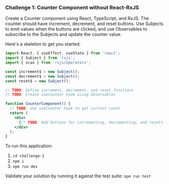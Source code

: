 ### Challenge 1: Counter Component without React-RxJS

Create a Counter component using React, TypeScript, and RxJS. The counter should have increment, decrement, and reset buttons. Use Subjects to emit values when the buttons are clicked, and use Observables to subscribe to the Subjects and update the counter value.

Here's a skeleton to get you started:

```jsx
import React, { useEffect, useState } from 'react';
import { Subject } from 'rxjs';
import { scan } from 'rxjs/operators';

const increment$ = new Subject();
const decrement$ = new Subject();
const reset$ = new Subject();

// TODO: Define increment, decrement, and reset functions
// TODO: Create useCounter hook using Observables

function CounterComponent() {
  // TODO: Use useCounter hook to get current count
  return (
    <div>
      {/* TODO: Add buttons for incrementing, decrementing, and resetting the counter */}
    </div>
  );
}
```

To run this application:
1. `cd challenge-1`
2. `npm i`
3. `npm run dev`


Validate your solution by running it against the test suite:
`npm run test`

